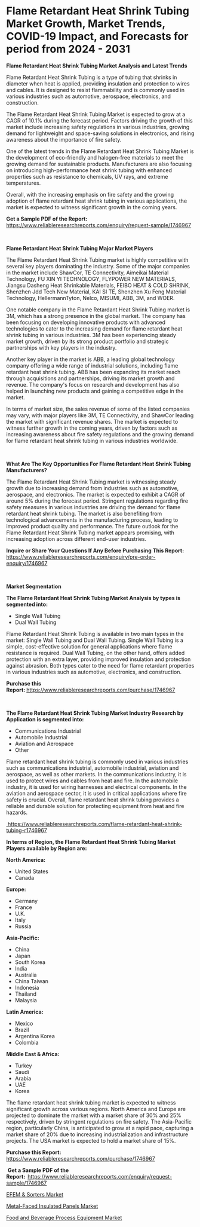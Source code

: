 <p><h1>Flame Retardant Heat Shrink Tubing Market Growth, Market Trends, COVID-19 Impact, and Forecasts for period from 2024 - 2031</h1></p><p><strong>Flame Retardant Heat Shrink Tubing Market Analysis and Latest Trends</strong></p>
<p><p>Flame Retardant Heat Shrink Tubing is a type of tubing that shrinks in diameter when heat is applied, providing insulation and protection to wires and cables. It is designed to resist flammability and is commonly used in various industries such as automotive, aerospace, electronics, and construction.</p><p>The Flame Retardant Heat Shrink Tubing Market is expected to grow at a CAGR of 10.1% during the forecast period. Factors driving the growth of this market include increasing safety regulations in various industries, growing demand for lightweight and space-saving solutions in electronics, and rising awareness about the importance of fire safety.</p><p>One of the latest trends in the Flame Retardant Heat Shrink Tubing Market is the development of eco-friendly and halogen-free materials to meet the growing demand for sustainable products. Manufacturers are also focusing on introducing high-performance heat shrink tubing with enhanced properties such as resistance to chemicals, UV rays, and extreme temperatures.</p><p>Overall, with the increasing emphasis on fire safety and the growing adoption of flame retardant heat shrink tubing in various applications, the market is expected to witness significant growth in the coming years.</p></p>
<p><strong>Get a Sample PDF of the Report:&nbsp;</strong> <a href="https://www.reliableresearchreports.com/enquiry/request-sample/1746967">https://www.reliableresearchreports.com/enquiry/request-sample/1746967</a></p>
<p>&nbsp;</p>
<p><strong>Flame Retardant Heat Shrink Tubing Major Market Players</strong></p>
<p><p>The Flame Retardant Heat Shrink Tubing market is highly competitive with several key players dominating the industry. Some of the major companies in the market include ShawCor, TE Connectivity, Aimeikai Material Technology, FU XIN YI TECHNOLOGY, FLYPOWER NEW MATERIALS, Jiangsu Dasheng Heat Shrinkable Materials, FEIBO HEAT & COLD SHRINK, Shenzhen Jdd Tech New Material, KAI SI TE, Shenzhen Xu Feng Material Technology, HellermannTyton, Nelco, MISUMI, ABB, 3M, and WOER.</p><p>One notable company in the Flame Retardant Heat Shrink Tubing market is 3M, which has a strong presence in the global market. The company has been focusing on developing innovative products with advanced technologies to cater to the increasing demand for flame retardant heat shrink tubing in various industries. 3M has been experiencing steady market growth, driven by its strong product portfolio and strategic partnerships with key players in the industry.</p><p>Another key player in the market is ABB, a leading global technology company offering a wide range of industrial solutions, including flame retardant heat shrink tubing. ABB has been expanding its market reach through acquisitions and partnerships, driving its market growth and revenue. The company's focus on research and development has also helped in launching new products and gaining a competitive edge in the market.</p><p>In terms of market size, the sales revenue of some of the listed companies may vary, with major players like 3M, TE Connectivity, and ShawCor leading the market with significant revenue shares. The market is expected to witness further growth in the coming years, driven by factors such as increasing awareness about fire safety regulations and the growing demand for flame retardant heat shrink tubing in various industries worldwide.</p></p>
<p>&nbsp;</p>
<p><strong>What Are The Key Opportunities For Flame Retardant Heat Shrink Tubing Manufacturers?</strong></p>
<p><p>The Flame Retardant Heat Shrink Tubing market is witnessing steady growth due to increasing demand from industries such as automotive, aerospace, and electronics. The market is expected to exhibit a CAGR of around 5% during the forecast period. Stringent regulations regarding fire safety measures in various industries are driving the demand for flame retardant heat shrink tubing. The market is also benefiting from technological advancements in the manufacturing process, leading to improved product quality and performance. The future outlook for the Flame Retardant Heat Shrink Tubing market appears promising, with increasing adoption across different end-user industries.</p></p>
<p><strong>Inquire or Share Your Questions If Any Before Purchasing This Report:</strong> <a href="https://www.reliableresearchreports.com/enquiry/pre-order-enquiry/1746967">https://www.reliableresearchreports.com/enquiry/pre-order-enquiry/1746967</a></p>
<p>&nbsp;</p>
<p><strong>Market Segmentation</strong></p>
<p><strong>The Flame Retardant Heat Shrink Tubing Market Analysis by types is segmented into:</strong></p>
<p><ul><li>Single Wall Tubing</li><li>Dual Wall Tubing</li></ul></p>
<p><p>Flame Retardant Heat Shrink Tubing is available in two main types in the market: Single Wall Tubing and Dual Wall Tubing. Single Wall Tubing is a simple, cost-effective solution for general applications where flame resistance is required. Dual Wall Tubing, on the other hand, offers added protection with an extra layer, providing improved insulation and protection against abrasion. Both types cater to the need for flame retardant properties in various industries such as automotive, electronics, and construction.</p></p>
<p><strong>Purchase this Report:&nbsp;</strong><a href="https://www.reliableresearchreports.com/purchase/1746967">https://www.reliableresearchreports.com/purchase/1746967</a></p>
<p>&nbsp;</p>
<p><strong>The Flame Retardant Heat Shrink Tubing Market Industry Research by Application is segmented into:</strong></p>
<p><ul><li>Communications Industrial</li><li>Automobile Industrial</li><li>Aviation and Aerospace</li><li>Other</li></ul></p>
<p><p>Flame retardant heat shrink tubing is commonly used in various industries such as communications industrial, automobile industrial, aviation and aerospace, as well as other markets. In the communications industry, it is used to protect wires and cables from heat and fire. In the automobile industry, it is used for wiring harnesses and electrical components. In the aviation and aerospace sector, it is used in critical applications where fire safety is crucial. Overall, flame retardant heat shrink tubing provides a reliable and durable solution for protecting equipment from heat and fire hazards.</p></p>
<p><a href="https://www.reliableresearchreports.com/flame-retardant-heat-shrink-tubing-r1746967">&nbsp;https://www.reliableresearchreports.com/flame-retardant-heat-shrink-tubing-r1746967</a></p>
<p><strong>In terms of Region, the Flame Retardant Heat Shrink Tubing Market Players available by Region are:</strong></p>
<p>
    <p> <strong> North America: </strong>
        <ul>
            <li>United States</li>
            <li>Canada</li>
        </ul>
        </p> 
    <p> <strong> Europe: </strong>
        <ul>
            <li>Germany</li>
            <li>France</li>
            <li>U.K.</li>
            <li>Italy</li>
            <li>Russia</li>
        </ul>
        </p> 
    <p> <strong> Asia-Pacific: </strong>
        <ul>
            <li>China</li>
            <li>Japan</li>
            <li>South Korea</li>
            <li>India</li>
            <li>Australia</li>
            <li>China Taiwan</li>
            <li>Indonesia</li>
            <li>Thailand</li>
            <li>Malaysia</li>
        </ul>
        </p> 
    <p> <strong> Latin America: </strong>
        <ul>
            <li>Mexico</li>
            <li>Brazil</li>
            <li>Argentina Korea</li>
            <li>Colombia</li>
        </ul>
        </p> 
    <p> <strong> Middle East & Africa: </strong>
        <ul>
            <li>Turkey</li>
            <li>Saudi</li>
            <li>Arabia</li>
            <li>UAE</li>
            <li>Korea</li>
        </ul>
    </p>
    </p>
<p><p>The flame retardant heat shrink tubing market is expected to witness significant growth across various regions. North America and Europe are projected to dominate the market with a market share of 30% and 25% respectively, driven by stringent regulations on fire safety. The Asia-Pacific region, particularly China, is anticipated to grow at a rapid pace, capturing a market share of 20% due to increasing industrialization and infrastructure projects. The USA market is expected to hold a market share of 15%.</p></p>
<p><strong>Purchase this Report: </strong><a href="https://www.reliableresearchreports.com/purchase/1746967">https://www.reliableresearchreports.com/purchase/1746967</a></p>
<p>&nbsp;<strong>Get a Sample PDF of the Report:&nbsp;&nbsp;</strong><a href="https://www.reliableresearchreports.com/enquiry/request-sample/1746967">https://www.reliableresearchreports.com/enquiry/request-sample/1746967</a></p>
<p><strong></strong></p>
<p><p><a href="https://github.com/graysonwolfe1913/Market-Research-Report-List-1/blob/main/efem-sorters-market.md">EFEM & Sorters Market</a></p><p><a href="https://issuu.com/reportprime-2/docs/metal-faced-insulated-panels-market-size-2030.pptx">Metal-Faced Insulated Panels Market</a></p><p><a href="https://github.com/gerrikabranch52024/Market-Research-Report-List-1/blob/main/food-and-beverage-process-equipment-market.md">Food and Beverage Process Equipment Market</a></p></p>